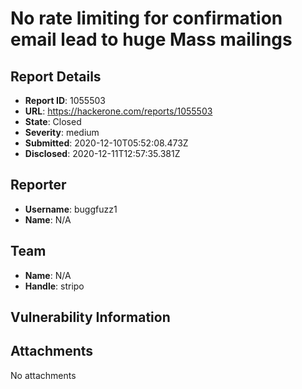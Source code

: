 # No rate limiting for confirmation email lead to huge Mass mailings

## Report Details
- **Report ID**: 1055503
- **URL**: https://hackerone.com/reports/1055503
- **State**: Closed
- **Severity**: medium
- **Submitted**: 2020-12-10T05:52:08.473Z
- **Disclosed**: 2020-12-11T12:57:35.381Z

## Reporter
- **Username**: buggfuzz1
- **Name**: N/A

## Team
- **Name**: N/A
- **Handle**: stripo

## Vulnerability Information


## Attachments
No attachments
